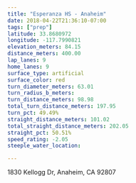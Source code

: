 ```yaml
---
title: "Esperanza HS - Anaheim"
date: 2018-04-22T21:36:10-07:00
tags: ["prep"]
latitude: 33.8680972
longitude: -117.7990821
elevation_meters: 84.15
distance_meters: 400.00
lap_lanes: 9
home_lanes: 9
surface_type: artificial
surface_color: red
turn_diameter_meters: 63.01
turn_radius_b_meters: 
turn_distance_meters: 98.98
total_turn_distance_meters: 197.95
turn_pct: 49.49%
straight_distance_meters: 101.02
total_straight_distance_meters: 202.05
straight_pct: 50.51%
speed_rating: -2.05
steeple_water_location:

---
```

1830 Kellogg Dr, Anaheim, CA 92807

<!--more-->
